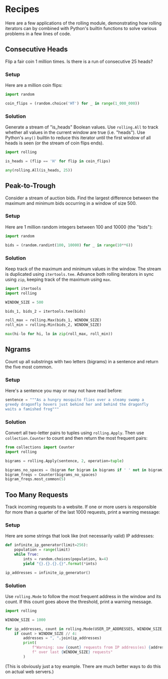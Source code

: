 # Recipes

Here are a few applications of the rolling module, demonstrating how rolling iterators can by combined with Python's builtin functions to solve various problems in a few lines of code.

## Consecutive Heads

Flip a fair coin 1 million times. Is there is a run of consecutive 25 heads?

### Setup
Here are a million coin flips:
```python
import random

coin_flips = (random.choice('HT') for _ in range(1_000_000))
```

### Solution

Generate a stream of "is_heads" Boolean values. Use `rolling.All` to track whether all values in the current window are true (i.e. "heads"). Use Python's `any()` builtin to reduce this iterator until the first window of all heads is seen (or the stream of coin flips ends).

```python
import rolling

is_heads = (flip == 'H' for flip in coin_flips)

any(rolling.All(is_heads, 25))
```

## Peak-to-Trough

Consider a stream of auction bids. Find the largest difference between the maximum and minimum bids occurring in a window of size 500.

### Setup

Here are 1 million random integers between 100 and 10000 (the "bids"):
```python
import random

bids = (random.randint(100, 10000) for _ in range(10**6))
```

### Solution

Keep track of the maximum and minimum values in the window. The stream is duplicated using `itertools.tee`. Advance both rolling iterators in sync using `zip`, keeping track of the maximum using `max`.

```python
import itertools
import rolling

WINDOW_SIZE = 500

bids_1, bids_2 = itertools.tee(bids)

roll_max = rolling.Max(bids_1, WINDOW_SIZE)
roll_min = rolling.Min(bids_2, WINDOW_SIZE)

max(hi-lo for hi, lo in zip(roll_max, roll_min))
```

## Ngrams

Count up all substrings with two letters (bigrams) in a sentence and return the five most common.

### Setup

Here's a sentence you may or may not have read before:

```python
sentence = """As a hungry mosquito flies over a steamy swamp a
greedy dragonfly hovers just behind her and behind the dragonfly
waits a famished frog"""
```

### Solution

Convert all two-letter pairs to tuples using `rolling.Apply`. Then use `collection.Counter` to count and then return the most frequent pairs:

```python
from collections import Counter
import rolling

bigrams = rolling.Apply(sentence, 2, operation=tuple)

bigrams_no_spaces = (bigram for bigram in bigrams if ' ' not in bigram)
bigram_freqs = Counter(bigrams_no_spaces)
bigram_freqs.most_common(5)
```

## Too Many Requests

Track incoming requests to a website. If one or more users is responsible for more than a quarter of the last 1000 requests, print a warning message:

### Setup

Here are some strings that look like (not necessarily valid) IP addresses:

```python
def infinite_ip_generator(limit=256):
    population = range(limit)
    while True:
        ints = random.choices(population, k=4)
        yield "{}.{}.{}.{}".format(*ints)

ip_addresses = infinite_ip_generator()
```

### Solution

Use `rolling.Mode` to follow the most frequent address in the window and its count. If this count goes above the threshold, print a warning message.

```python
import rolling

WINDOW_SIZE = 1000

for ip_addresses, count in rolling.Mode(USER_IP_ADDRESSES, WINDOW_SIZE, return_count=True):
    if count > WINDOW_SIZE // 4:
        addresses = ", ".join(ip_addresses)
        print(
            f"Warning: saw {count} requests from IP address(es) {addresses}"
            f" over last {WINDOW_SIZE} requests"
        )
```
(This is obviously just a toy example. There are much better ways to do this on actual web servers.)
